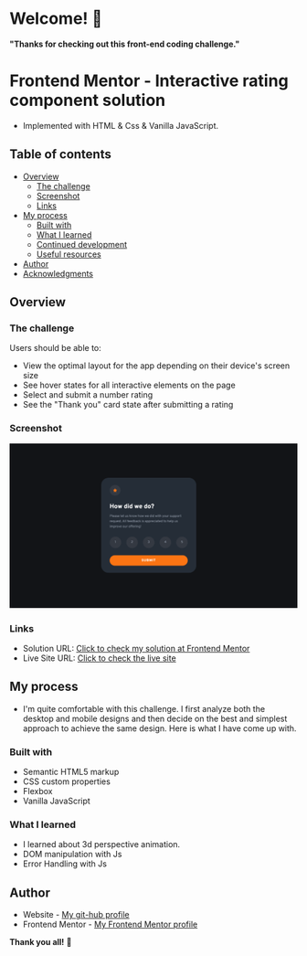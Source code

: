 # Welcome! 👋

**"Thanks for checking out this front-end coding challenge."**

# Frontend Mentor - Interactive rating component solution

- Implemented with HTML & Css & Vanilla JavaScript.

## Table of contents

- [Overview](#overview)
  - [The challenge](#the-challenge)
  - [Screenshot](#screenshot)
  - [Links](#links)
- [My process](#my-process)
  - [Built with](#built-with)
  - [What I learned](#what-i-learned)
  - [Continued development](#continued-development)
  - [Useful resources](#useful-resources)
- [Author](#author)
- [Acknowledgments](#acknowledgments)

## Overview

### The challenge

Users should be able to:

- View the optimal layout for the app depending on their device's screen size
- See hover states for all interactive elements on the page
- Select and submit a number rating
- See the "Thank you" card state after submitting a rating

### Screenshot

![](./images/live-site-screenshot.png)

### Links

- Solution URL: [Click to check my solution at Frontend Mentor](https://www.frontendmentor.io/solutions/stats-preview-card-component-perfect-solution-GI-Di54Mr7)
- Live Site URL: [Click to check the live site](https://cgm-thanhtike.github.io/Stats-preview-card-component/)

## My process

- I'm quite comfortable with this challenge. I first analyze both the desktop and mobile designs and then decide on the best and simplest approach to achieve the same design. Here is what I have come up with.

### Built with

- Semantic HTML5 markup
- CSS custom properties
- Flexbox
- Vanilla JavaScript

### What I learned

- I learned about 3d perspective animation.
- DOM manipulation with Js
- Error Handling with Js

## Author

- Website - [My git-hub profile](https://github.com/CGM-ThanHtike)
- Frontend Mentor - [My Frontend Mentor profile](https://www.frontendmentor.io/profile/CGM-ThanHtike)

**Thank you all!** 🚀